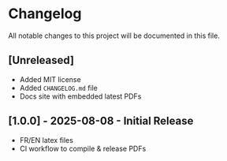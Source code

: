 # Changelog
All notable changes to this project will be documented in this file.

## [Unreleased]
- Added MIT license
- Added `CHANGELOG.md` file
- Docs site with embedded latest PDFs

## [1.0.0] - 2025-08-08 - Initial Release
- FR/EN latex files
- CI workflow to compile & release PDFs

